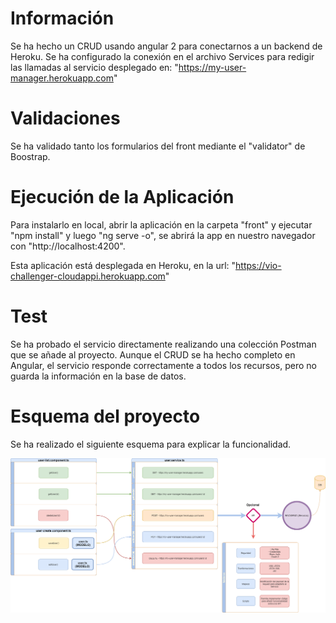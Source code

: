 # Información
Se ha hecho un CRUD usando angular 2 para conectarnos a un backend de Heroku. Se ha configurado la conexión en el archivo Services para redigir las llamadas al servicio desplegado en: "https://my-user-manager.herokuapp.com"

# Validaciones
Se ha validado tanto los formularios del front mediante el "validator" de Boostrap.


# Ejecución de la Aplicación
Para instalarlo en local, abrir la aplicación en la carpeta "front" y ejecutar "npm install" y luego "ng serve -o", se abrirá la app en nuestro navegador con "http://localhost:4200".

Esta aplicación está desplegada en Heroku, en la url: "https://vio-challenger-cloudappi.herokuapp.com"

# Test
Se ha probado el servicio directamente realizando una colección Postman que se añade al proyecto. Aunque el CRUD se ha hecho completo en Angular, el servicio responde correctamente a todos los recursos, pero no guarda la información en la base de datos.

# Esquema del proyecto
Se ha realizado el siguiente esquema para explicar la funcionalidad.

![Esquema](https://github.com/VioletaMontesino/challengerCloudappi/blob/master/front/src/assets/angular_log.png)

